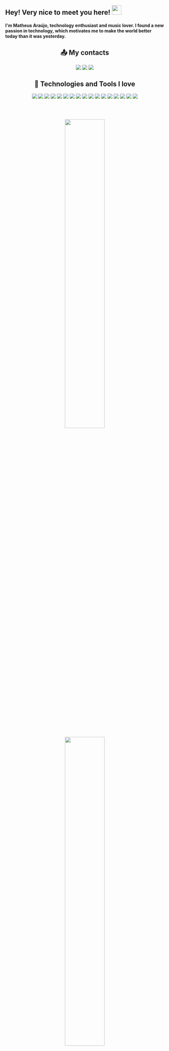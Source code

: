 
## Hey! Very nice to meet you here! <img src="https://raw.githubusercontent.com/aemmadi/aemmadi/master/wave.gif" width="30">

<p>
  <h4>I'm Matheus Araújo, technology enthusiast and music lover. I found a new passion in technology, which motivates me to make the world better today than it was yesterday.</h3>
</p>

<h2 align="center">📤 My contacts</h2>

<p align="center">
  <a href="https://www.linkedin.com/in/mbma-dev/" target="_blank"><img src="https://img.shields.io/badge/-mbma.dev-blue?style=flat-square&logo=Linkedin&logoColor=white&link=https://www.linkedin.com/in/mbma.dev/"></img></a>
  <a href="mailto:mbma.dev@gmail.com" target="_blank"><img src="https://img.shields.io/badge/-mbma.dev@gmail.com-c14438?style=flat-square&logo=Gmail&logoColor=white&link=mailto:mbma.dev@gmail.com"></img></a>
  <a href="https://www.instagram.com/matheusbmaraujo/" target="_blank"><img src="https://img.shields.io/badge/-matheusbmaraujo-8134AF?style=flat-square&logo=instagram&logoColor=white&link=https://instagram.com/matheusbmaraujo/"></img></a>
</p>

<h2 align="center">👾 Technologies and Tools I love</h2>

<p align="center"> 
  <a><img src="https://img.shields.io/badge/-JavaScript-black?style=flat-square&logo=javascript"></img></a>
  <a><img src="https://img.shields.io/badge/-Nodejs-black?style=flat-square&logo=Node.js"></img></a>
  <a><img src="https://img.shields.io/badge/-Python-black?style=flat-square&logo=Python"></img></a>
  <a><img src="https://img.shields.io/badge/-React-black?style=flat-square&logo=react"></img></a>
  <a><img src="https://img.shields.io/badge/-Java-black?style=flat-square&"></img></a>
  <a><img src="https://img.shields.io/badge/-HTML5-black?style=flat-square&logo=html5&logoColor=white"></img></a>
  <a><img src="https://img.shields.io/badge/-CSS3-black?style=flat-square&logo=css3"></img></a>
  <a><img src="https://img.shields.io/badge/-Bootstrap-black?style=flat-square&logo=bootstrap"></img></a>
  <a><img src="https://img.shields.io/badge/-TypeScript-black?style=flat-square&logo=typescript&logoColor=white"></img></a>
  <a><img src="https://img.shields.io/badge/-GraphQL-black?style=flat-square&logo=graphql"></img></a>
  <a><img src="https://img.shields.io/badge/-Apollo%20GraphQL-black?style=flat-square&logo=apollo-graphql"></img></a>
  <a><img src="https://img.shields.io/badge/-PostgreSQL-black?style=flat-square&logo=postgresql"></img></a>
  <a><img src="https://img.shields.io/badge/-MySQL-black?style=flat-square&logo=mysql"></img></a>
  <a><img src="https://img.shields.io/badge/-Docker-black?style=flat-square&logo=docker"></img></a>
  <a><img src="https://img.shields.io/badge/Google%20Cloud-black?style=flat-square&logo=google-cloud"></img></a>
  <a><img src="https://img.shields.io/badge/-Git-black?style=flat-square&logo=git"></img></a>
  <a><img src="https://img.shields.io/badge/-GitHub-black?style=flat-square&logo=github"></img></a>
</p>

<br><br/>

<p align="center">
  <img height="50%" width="auto" src ="https://github-readme-stats.vercel.app/api?username=matheusbma&show_icons=true&count_private=true&theme=dark&hide_border=true&hide=issues,contribs&bg_color=00000000">
  <img height="50%" width="auto" src ="https://github-readme-stats.vercel.app/api/top-langs/?username=matheusbma&layout=compact&hide_border=true&theme=dark&bg_color=00000000&langs_count=6&hide=jupyter%20notebook,tex,css,php&exclude_repo=Pacman-AI">
</p>
